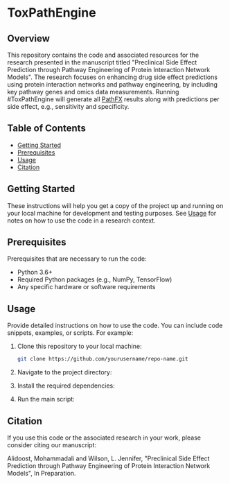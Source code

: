 # ToxPathEngine

## Overview

This repository contains the code and associated resources for the research presented in the manuscript titled "Preclinical Side Effect Prediction through Pathway Engineering of Protein Interaction Network Models". The research focuses on enhancing drug side effect predictions using protein interaction networks and pathway engineering, by including key pathway genes and omics data measurements. Running #ToxPathEngine will generate all [PathFX](https://github.com/jenwilson521/PathFX) results along with predictions per side effect, e.g., sensitivity and specificity.

## Table of Contents

- [Getting Started](#getting-started)
- [Prerequisites](#prerequisites)
- [Usage](#usage)
- [Citation](#Citation)

## Getting Started

These instructions will help you get a copy of the project up and running on your local machine for development and testing purposes. See [Usage](#usage) for notes on how to use the code in a research context.

## Prerequisites

Prerequisites that are necessary to run the code:

- Python 3.6+
- Required Python packages (e.g., NumPy, TensorFlow)
- Any specific hardware or software requirements

## Usage

Provide detailed instructions on how to use the code. You can include code snippets, examples, or scripts. For example:

1. Clone this repository to your local machine:

   ```bash
   git clone https://github.com/yourusername/repo-name.git

2. Navigate to the project directory:
3. Install the required dependencies:
4. Run the main script:

## Citation

If you use this code or the associated research in your work, please consider citing our manuscript:

Alidoost, Mohammadali and Wilson, L. Jennifer, "Preclinical Side Effect Prediction through Pathway Engineering of Protein Interaction Network Models", In Preparation.

